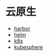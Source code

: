 # 云原生

- [harbor](harbor/README.md)
- [helm](helm/README.md)
- [k8s](k8s/README.md)
- [kubesphere](kubesphere/README.md)